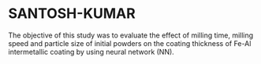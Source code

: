 # SANTOSH-KUMAR
The objective of this study was to evaluate the effect of milling time, milling speed and particle size of initial powders on the coating thickness of Fe-Al intermetallic coating by using neural network (NN).
